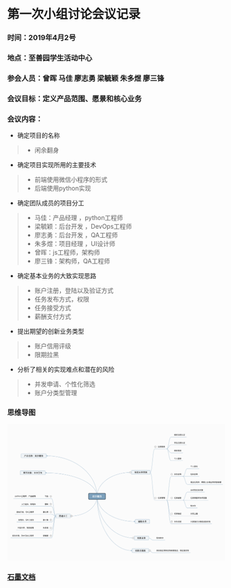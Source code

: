 # 第一次小组讨论会议记录


### 时间：2019年4月2号

### 地点：至善园学生活动中心

### 参会人员：曾晖 马佳 廖志勇 梁毓颖 朱多煜 廖三锋

### 会议目标：定义产品范围、愿景和核心业务

### 会议内容：

* 确定项目的名称

>* 闲余翻身

* 确定项目实现所用的主要技术

>* 前端使用微信小程序的形式
>* 后端使用python实现

* 确定团队成员的项目分工

>* 马佳：产品经理 ，python工程师
>* 梁毓颖：后台开发 ，DevOps工程师
>* 廖志勇：后台开发 ，QA工程师
>* 朱多煜：项目经理 ，UI设计师
>* 曾晖：js工程师，架构师
>* 廖三锋：架构师，QA工程师

* 确定基本业务的大致实现思路

>* 账户注册，登陆以及验证方式
>* 任务发布方式，权限
>* 任务接受方式
>* 薪酬支付方式

* 提出期望的创新业务类型

>* 账户信用评级
>* 限期拉黑

* 分析了相关的实现难点和潜在的风险

>* 并发申请、个性化筛选
>* 账户分类型管理

### 思维导图

![meeting1](https://github.com/sysu-team1/Dashboard/blob/gh-pages/images/meeting_1.png?raw=true)

### [石墨文档](https://shimo.im/docs/lYeeniQ9nXMGEFtd)